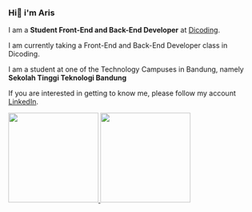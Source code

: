 ### Hi👋 i'm Aris

I am a **Student Front-End and Back-End Developer** at [Dicoding](https://www.dicoding.com/).<br>

I am currently taking a Front-End and Back-End Developer class in Dicoding.<br>

I am a student at one of the Technology Campuses in Bandung, namely **Sekolah Tinggi Teknologi Bandung**

If you are interested in getting to know me, please follow my account [LinkedIn](www.linkedin.com/in/aris034).
<p align="left">
<a href="https://github.com/Risss03">
  <img height="180em" src="https://github-readme-stats-eight-theta.vercel.app/api?username=penuliscode&show_icons=true&theme=algolia&include_all_commits=true&count_private=true"/>
  <img height="180em" src="https://github-readme-stats-eight-theta.vercel.app/api/top-langs/?username=penuliscode&layout=compact&theme=algolia"/>
</a>
</p>
